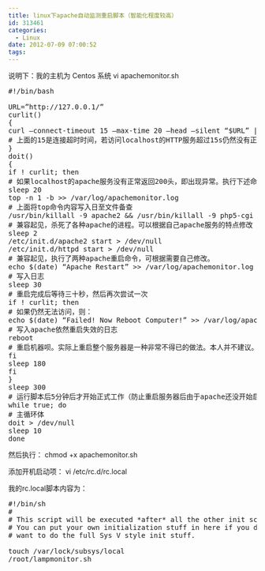 ```yaml
---
title: linux下apache自动监测重启脚本（智能化程度较高）
id: 313461
categories:
  - Linux
date: 2012-07-09 07:00:52
tags:
---
```


说明下：我的主机为 Centos 系统
 vi apachemonitor.sh
<pre class="lang:sh decode:true " >#!/bin/bash

URL=”http://127.0.0.1/”
curlit()
{
curl –connect-timeout 15 –max-time 20 –head –silent “$URL” | grep ’200′
# 上面的15是连接超时时间，若访问localhost的HTTP服务超过15s仍然没有正确响应200头代码，则判断为无法访问。
}
doit()
{
if ! curlit; then
# 如果localhost的apache服务没有正常返回200头，即出现异常。执行下述命令：
sleep 20
top -n 1 -b &gt;&gt; /var/log/apachemonitor.log
# 上面将top命令内容写入日至文件备查
/usr/bin/killall -9 apache2 &amp;&amp; /usr/bin/killall -9 php5-cgi &amp;&amp; /usr/bin/killall -9 httpd &amp;&amp; /usr/bin/killall -9 http &amp;&amp; /usr/bin/killall -9 apache &amp;&amp; /usr/bin/killall -9 php-cgi &gt; /dev/null
# 兼容起见，杀死了各种apache的进程。可以根据自己apache服务的特点修改
sleep 2
/etc/init.d/apache2 start &gt; /dev/null
/etc/init.d/httpd start &gt; /dev/null
# 兼容起见，执行了两种apache重启命令，可根据需要自己修改。
echo $(date) “Apache Restart” &gt;&gt; /var/log/apachemonitor.log
# 写入日志
sleep 30
# 重启完成后等待三十秒，然后再次尝试一次
if ! curlit; then
# 如果仍然无法访问，则：
echo $(date) “Failed! Now Reboot Computer!” &gt;&gt; /var/log/apachemonitor.log
# 写入apache依然重启失效的日志
reboot
# 重启机器呗。实际上重启整个服务器是一种非常不得已的做法。本人并不建议。大家根据需要自己修改，比如短信、邮件报警什么的。
fi
sleep 180
fi
}
sleep 300
# 运行脚本后5分钟后才开始正式工作（防止重启服务器后由于apache还没开始启动造成误判）
while true; do
# 主循环体
doit &gt; /dev/null
sleep 10
done</pre> 

然后执行： chmod +x apachemonitor.sh

添加开机启动项：
vi /etc/rc.d/rc.local

我的rc.local脚本内容为：

<pre class="lang:sh decode:true " >#!/bin/sh
#
# This script will be executed *after* all the other init scripts.
# You can put your own initialization stuff in here if you don't
# want to do the full Sys V style init stuff.

touch /var/lock/subsys/local
/root/lampmonitor.sh</pre> 